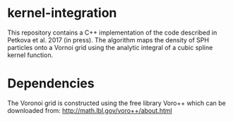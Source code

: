 # kernel-integration
This repository contains a C++ implementation of the code described in Petkova et al. 2017 (in press).
The algorithm maps the density of SPH particles onto a Vornoi grid using the analytic integral of a cubic spline kernel function.
# Dependencies
The Voronoi grid is constructed using the free library Voro++ which can be downloaded from: http://math.lbl.gov/voro++/about.html
